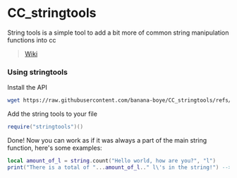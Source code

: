 # CC_stringtools
String tools is a simple tool to add a bit more of common string manipulation functions into cc

> [Wiki](https://github.com/banana-boye/CC_stringtools/wiki)

### Using stringtools

Install the API
```bash
wget https://raw.githubusercontent.com/banana-boye/CC_stringtools/refs/heads/main/stringtools.lua stringtools
```

Add the string tools to your file
```lua
require("stringtools")()
```

Done! Now you can work as if it was always a part of the main string function, here's some examples:
```lua
local amount_of_l = string.count("Hello world, how are you?", "l")
print("There is a total of "...amount_of_l.." l\'s in the string!") --> There is a total of 3 l's in the string!
```
